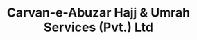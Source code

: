 ---
title: "Carvan-e-Abuzar Hajj & Umrah Services (Pvt.) Ltd"
url: /karachi/carvan-e-abuzar-hajj-and-umrah-services-pvt-ltd/
shop: travel agency
---